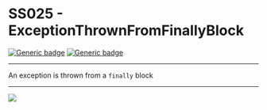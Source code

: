 # SS025 - ExceptionThrownFromFinallyBlock

[![Generic badge](https://img.shields.io/badge/Severity-Warning-yellow.svg)](https://shields.io/) [![Generic badge](https://img.shields.io/badge/CodeFix-No-lightgrey.svg)](https://shields.io/)

---

An exception is thrown from a `finally` block

---

![](./attachments/SS001.gif)